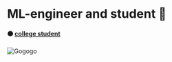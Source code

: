 # ML-engineer and student 👋
#### ⚫ [college student](https://www.mirea.ru/about/the-structure-of-the-university/educational-scientific-structural-unit/the-faculty-of-secondary-vocational-education/)
![Gogogo](https://github.com/AquaDll/AquaDll/blob/main/assets/gopher.gif)
